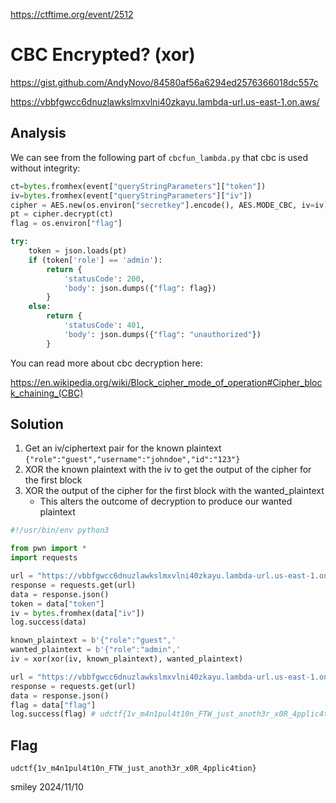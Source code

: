 https://ctftime.org/event/2512

# CBC Encrypted? (xor)

https://gist.github.com/AndyNovo/84580af56a6294ed2576366018dc557c

https://vbbfgwcc6dnuzlawkslmxvlni40zkayu.lambda-url.us-east-1.on.aws/

## Analysis

We can see from the following part of `cbcfun_lambda.py` that cbc is used without integrity:

```python
ct=bytes.fromhex(event["queryStringParameters"]["token"])
iv=bytes.fromhex(event["queryStringParameters"]["iv"])
cipher = AES.new(os.environ["secretkey"].encode(), AES.MODE_CBC, iv=iv)
pt = cipher.decrypt(ct)
flag = os.environ["flag"]

try:
    token = json.loads(pt)
    if (token['role'] == 'admin'):
        return {
            'statusCode': 200,
            'body': json.dumps({"flag": flag})
        }
    else:
        return {
            'statusCode': 401,
            'body': json.dumps({"flag": "unauthorized"})
        }
```

You can read more about cbc decryption here:

https://en.wikipedia.org/wiki/Block_cipher_mode_of_operation#Cipher_block_chaining_(CBC)

## Solution

1) Get an iv/ciphertext pair for the known plaintext `{"role":"guest","username":"johndoe","id":"123"}`
2) XOR the known plaintext with the iv to get the output of the cipher for the first block
3) XOR the output of the cipher for the first block with the wanted_plaintext
    - This alters the outcome of decryption to produce our wanted plaintext

```python
#!/usr/bin/env python3

from pwn import *
import requests

url = "https://vbbfgwcc6dnuzlawkslmxvlni40zkayu.lambda-url.us-east-1.on.aws/"
response = requests.get(url)
data = response.json()
token = data["token"]
iv = bytes.fromhex(data["iv"])
log.success(data)

known_plaintext = b'{"role":"guest",'
wanted_plaintext = b'{"role":"admin",'
iv = xor(xor(iv, known_plaintext), wanted_plaintext)

url = "https://vbbfgwcc6dnuzlawkslmxvlni40zkayu.lambda-url.us-east-1.on.aws/?token=" + token + "&iv=" + iv.hex()
response = requests.get(url)
data = response.json()
flag = data["flag"]
log.success(flag) # udctf{1v_m4n1pul4t10n_FTW_just_anoth3r_x0R_4pplic4tion}
```

## Flag
`udctf{1v_m4n1pul4t10n_FTW_just_anoth3r_x0R_4pplic4tion}`

smiley 2024/11/10
